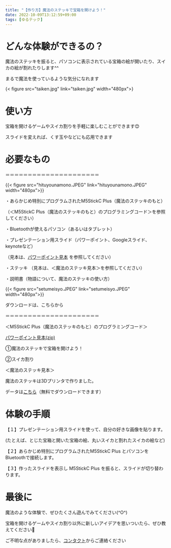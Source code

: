 ```yaml
---
title: "【作り方】魔法のステッキで宝箱を開けよう！"
date: 2022-10-09T13:12:59+09:00
tags: [ゆるテック]
---
```

# どんな体験ができるの？
魔法のステッキを振ると、パソコンに表示されている宝箱の絵が開いたり、スイカの絵が割れたりします^^
<!--more-->
まるで魔法を使っているような気分になれます

{< figure src="taiken.jpg" link="taiken.jpg" width="480px">}

# 使い方
宝箱を開けるゲームやスイカ割りを手軽に楽しむことができます😊

スライドを変えれば、くす玉やなどにも応用できます

# 必要なもの
＝＝＝＝＝＝＝＝＝＝＝＝＝＝＝＝＝＝＝＝＝

{{< figure src="hituyounamono.JPEG" link="hituyounamono.JPEG" width="480px">}}

・あらかじめ特別にプログラムされたM5StickC Plus（魔法のステッキのもと）

（＜M5StickC Plus（魔法のステッキのもと）のプログラミングコード＞を参照してください）

・Bluetoothが使えるパソコン（あるいはタブレット）

・プレゼンテーション用スライド（パワーポイント、Googleスライド、keynoteなど）

（見本は、[パワーポイント見本](/downloads/Takarabako.zip) を参照してください）

・ステッキ
（見本は、＜魔法のステッキ見本＞を参照してください）

・説明書（物語について、魔法のステッキの使い方）

{{< figure src="setumeisyo.JPEG" link="setumeisyo.JPEG" width="480px">}}

ダウンロードは、こちらから

＝＝＝＝＝＝＝＝＝＝＝＝＝＝＝＝＝＝＝＝＝

＜M5StickC Plus（魔法のステッキのもと）のプログラミングコード＞

[パワーポイント見本(zip)](/downloads/Takarabako.zip)

①魔法のステッキで宝箱を開けよう！

②スイカ割り

＜魔法のステッキ見本＞

魔法のステッキは3Dプリンタで作りました。

データは[こちら](https://www.thingiverse.com/thing:1069671)（無料でダウンロードできます）

# 体験の手順
【１】プレゼンテーション用スライドを使って、自分の好きな画像を貼ります。

(たとえば、とじた宝箱と開いた宝箱の絵、丸いスイカと割れたスイカの絵など)

【２】あらかじめ特別にプログラムされたM5StickC Plus とパソコンをBluetoothで接続します。

【３】作ったスライドを表示し M5StickC Plus を振ると、スライドが切り替わります。

# 最後に
魔法のような体験で、ぜひたくさん遊んでみてください(^O^)

宝箱を開けるゲームやスイカ割り以外に新しいアイデアを思いついたら、ぜひ教えてください🌟

ご不明な点がありましたら、[コンタクト](https://asagao.48ers.jp/contact/)からご連絡ください
